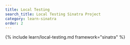 ```yaml
---
title: Local Testing
search_title: Local Testing Sinatra Project
category: learn-sinatra
order: 2
---
```


{% include learn/local-testing.md framework="sinatra" %}
